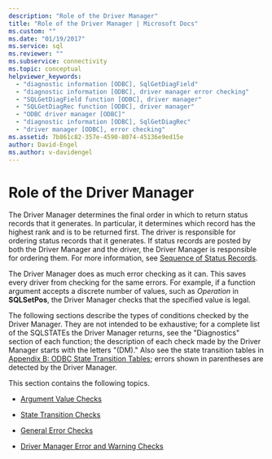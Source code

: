 ```yaml
---
description: "Role of the Driver Manager"
title: "Role of the Driver Manager | Microsoft Docs"
ms.custom: ""
ms.date: "01/19/2017"
ms.service: sql
ms.reviewer: ""
ms.subservice: connectivity
ms.topic: conceptual
helpviewer_keywords: 
  - "diagnostic information [ODBC], SqlGetDiagField"
  - "diagnostic information [ODBC], driver manager error checking"
  - "SQLGetDiagField function [ODBC], driver manager"
  - "SQLGetDiagRec function [ODBC], driver manager"
  - "ODBC driver manager [ODBC]"
  - "diagnostic information [ODBC], SqlGetDiagRec"
  - "driver manager [ODBC], error checking"
ms.assetid: 7b861c82-357e-4590-8074-45136e9ed15e
author: David-Engel
ms.author: v-davidengel
---
```

# Role of the Driver Manager
The Driver Manager determines the final order in which to return status records that it generates. In particular, it determines which record has the highest rank and is to be returned first. The driver is responsible for ordering status records that it generates. If status records are posted by both the Driver Manager and the driver, the Driver Manager is responsible for ordering them. For more information, see [Sequence of Status Records](../../../odbc/reference/develop-app/sequence-of-status-records.md).  
  
 The Driver Manager does as much error checking as it can. This saves every driver from checking for the same errors. For example, if a function argument accepts a discrete number of values, such as *Operation* in **SQLSetPos**, the Driver Manager checks that the specified value is legal.  
  
 The following sections describe the types of conditions checked by the Driver Manager. They are not intended to be exhaustive; for a complete list of the SQLSTATEs the Driver Manager returns, see the "Diagnostics" section of each function; the description of each check made by the Driver Manager starts with the letters "(DM)." Also see the state transition tables in [Appendix B: ODBC State Transition Tables](../../../odbc/reference/appendixes/appendix-b-odbc-state-transition-tables.md); errors shown in parentheses are detected by the Driver Manager.  
  
 This section contains the following topics.  
  
-   [Argument Value Checks](../../../odbc/reference/develop-app/argument-value-checks.md)  
  
-   [State Transition Checks](../../../odbc/reference/develop-app/state-transition-checks.md)  
  
-   [General Error Checks](../../../odbc/reference/develop-app/general-error-checks.md)  
  
-   [Driver Manager Error and Warning Checks](../../../odbc/reference/develop-app/driver-manager-error-and-warning-checks.md)
